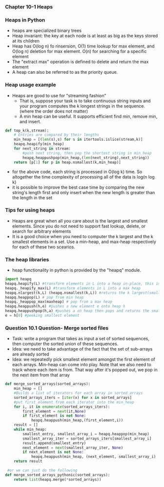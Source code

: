 ### Chapter 10-1 Heaps

### Heaps in Python

- heaps are specialized binary trees
- Heap invariant: the key at each node is at least as big as the keys stored at its children
- Heap has O(log n) fo rinsersion, O(1) time lookup for max element, and O(log n) deletion for max element.  O(n) for searching for a specific element
- The "extract max" operation is defined to delete and return the max element
- A heap can also be referred to as the priority queue.



### Heap usage example

- Heaps are good to use for "streaming fashion"
  - That is, suppose your task is to take continuous string inputs and your program computes the k longest strings in the sequence. (where the order does not matter)
  - A min heap can be useful. It supports efficient find min, remove min, and insert. 

```python
def top_k(k,stream):
    # Entries are compared by their lengths
    min_heap = [(len(s),s) for s in itertools.islice(stream,k)]
    heapq.heapify(min_heap)
    for next_string in stream:
        #push next string, then pop the shortest string in min_heap
        heapq.heappushpop(min_heap,(len(next_string),next_string))
    return [p[1] for p in heap.nsmallest(k,min_heap)]
```



- for the above code, each string is processed in O(log k) time. So altogether the time complexity of processing all of the data is log(n log k)
- it is possible to improve the best case time by comparing the new string's length first and only insert when the new length is greater than the length in the set

### Tips for using heaps

- Heaps are great when all you care about is the largest and smallest elements. Since you do not need to support fast lookup, delete, or search for arbitrary elements
- It is a good choice when you need to computer the k largest and the k smallest elements in a set. Use a min-heap, and max-heap respectively for each of these two scearios.

### The heap libraries

- heap functionality in python is provided by the "heapq" module.

```python
import heapq
heapq.heapify(L) #transform elements in L into a heap in-place, this is min heap
heapq._heapify_max(L) #transform elements in L into a max heap
heapq.nlargest(k,L) (heapq.nsmallest(k,L)) #returns the k largest(smallest) element in L
heapq.heappop(L) # pop from min heap
heapq._heappop_max(maxheap) # pop from a max heap
heapq.heappush(h,e) #pushes a new element e onto heap h
heapq.heappushpop(h,a) #pushes a on heap then pops and returns the smallest element
e = h[0] #peeking smallest element

```



### Question 10.1 Question- Merge sorted files

- Task: write a program that takes as input a set of sorted sequences, then computer the sorted union of these sequences. 
- Idea: we need to take advantage of the fact that the set of sub-arrays are already sorted
- Idea: we repeatedly pick smallest element amongst the first element of each arrays. Min-heap can come into play. Note that we also need to track where each item is from. That way after it's popped out, we pop in the next item from that array



```python
def merge_sorted_arrays(sorted_arrays):
    min_heap = []
    #Builds a list of iterators for each array in sorted_arrays
    sorted_arrays_iters = [iter(x) for x in sorted_arrays]
    #put first element from each iterator into the min_heap
    for i, it in enumerate(sorted_arrays_iters):
        first_element = next(it,None)
        if first_element is not None:
            heapq.heappush(min_heap,(first_element,i))
  	result = []
    while min_heap:
        smallest_entry, smallest_array_i = heapq.heappop(min_heap)
        smallest_array_iter = sorted_arrays_iters[smallest_array_i]
        result.append(smallest_entry)
        next_element = next(smallest_array_iter, None)
        if next_element is not None:
            heapq.heappush(min_heap, (next_element, smallest_array_i)
    return result
                          
 #or we can just do the following
def merge_sorted_arrays_pythonic(sorted_arrays):
    return list(heapq.merge(*sorted_arrays))
```
























